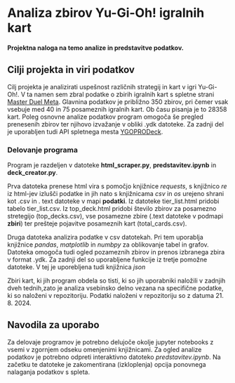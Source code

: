 # Analiza zbirov Yu-Gi-Oh! igralnih kart
#### Projektna naloga na temo analize in predstavitve podatkov.

## Cilji projekta in viri podatkov
Cilj projekta je analizirati uspešnost različnih strategij in kart v igri Yu-Gi-Oh!. V ta namen sem zbral podatke o zbirih igralnih kart s spletne strani [Master Duel Meta](https://www.masterduelmeta.com).
Glavnina podatkov je približno 350 zbirov, pri čemer vsak vsebuje med 40 in 75 posameznih igralnih kart. Ob času pisanja je to 28358 kart. Poleg osnovne analize podatkov
program omogoča še pregled prenesenih zbirov ter njihovo izvažanje v obliki .ydk datoteke. Za zadnji del je uporabljen tudi API spletnega mesta [YGOPRODeck](https://ygoprodeck.com/).

### Delovanje programa
Program je razdeljen v datoteke **html_scraper.py**, **predstavitev.ipynb** in **deck_creator.py**. 

Prva datoteka prenese html vira s pomočjo knjižnice *requests*, s knjižnico *re* iz html-jev izlušči podatke in jih nato s knjižnicama *csv* in *os* urejeno 
shrani kot .csv in . text datoteke v mapi **podatki**. Iz datoteke tier_list.html pridobi tabelo tier_list.csv. Iz top_deck.html pridobi število zbirov
za posamezno stretegijo (top_decks.csv), vse posamezne zbire (.text datoteke v podmapi **zbiri**) ter prešteje pojavitve posameznih kart (total_cards.csv).

Druga datoteka analizira podatke v csv datotekah. Pri tem uporablja knjižnice *pandas*, *matplotlib* in *numbpy* za oblikovanje tabel in grafov.
Datoteka omogoča tudi ogled pozameznih zbirov in prenos izbranega zbira v format .ydk. Za zadnji del so uporabljene funkcije iz tretje pomožne datoteke.
V tej je uporebljena tudi knjižnica *json*

Zbiri kart, ki jih program obdela so tisti, ki so jih uporabniki naložili v zadnjih dveh tednih,zato je analiza vsebinsko delno vezana na
specifične podatke, ki so naloženi v repozitoriju. Podatki naloženi v repozitoriju so z datuma 21. 8. 2024. 

## Navodila za uporabo
Za delovaje programov je potrebno delujoče okolje jupyter notebooks z vsemi v zgornjem odseku omenjenimi knjižnicami. Za ogled analize podatkov je potrebno 
odpreti interaktivno datoteko *predstavitev.ipynb*. Na začetku te datoteke je zakomentirana (izkloplenja) opcija ponovnega nalaganja podatkov s spleta.

